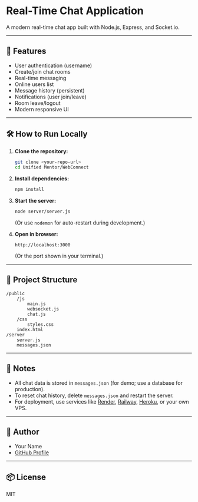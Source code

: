 # Real-Time Chat Application

A modern real-time chat app built with Node.js, Express, and Socket.io.

---

## 🚀 Features

- User authentication (username)
- Create/join chat rooms
- Real-time messaging
- Online users list
- Message history (persistent)
- Notifications (user join/leave)
- Room leave/logout
- Modern responsive UI

---

## 🛠️ How to Run Locally

1. **Clone the repository:**
    ```bash
    git clone <your-repo-url>
    cd Unified Mentor/WebConnect
    ```

2. **Install dependencies:**
    ```bash
    npm install
    ```

3. **Start the server:**
    ```bash
    node server/server.js
    ```
    (Or use `nodemon` for auto-restart during development.)

4. **Open in browser:**
    ```
    http://localhost:3000
    ```
    (Or the port shown in your terminal.)

---

## 📁 Project Structure

```
/public
    /js
        main.js
        websocket.js
        chat.js
    /css
        styles.css
    index.html
/server
    server.js
    messages.json
```

---

## 📝 Notes

- All chat data is stored in `messages.json` (for demo; use a database for production).
- To reset chat history, delete `messages.json` and restart the server.
- For deployment, use services like [Render](https://render.com/), [Railway](https://railway.app/), [Heroku](https://heroku.com/), or your own VPS.

---

## 👤 Author

- Your Name
- [GitHub Profile](https://github.com/yourusername)

---

## 📦 License

MIT